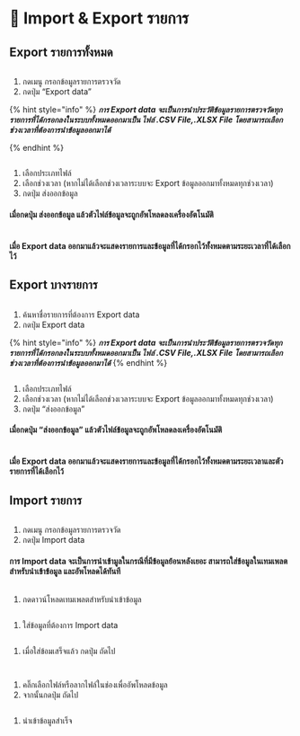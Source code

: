 # 🔀 Import & Export รายการ

## Export รายการทั้งหมด

<figure><img src="../.gitbook/assets/image (203).png" alt=""><figcaption></figcaption></figure>

1. กดเมนู กรอกข้อมูลรายการตรวจวัด
2. กดปุ่ม “Export data”

{% hint style="info" %}
_**การ Export data จะเป็นการนำประวัติข้อมูลรายการตรวจวัดทุกรายการที่ได้กรอกลงในระบบทั้งหมดออกมาเป็น ไฟล์ .CSV File,.XLSX File โดยสามารถเลือกช่วงเวลาที่ต้องการนำข้อมูลออกมาได้**_


{% endhint %}



<figure><img src="../.gitbook/assets/image (204).png" alt=""><figcaption></figcaption></figure>

1. เลือกประเภทไฟล์
2. เลือกช่วงเวลา (หากไม่ได้เลือกช่วงเวลาระบบจะ Export ข้อมูลออกมาทั้งหมดทุกช่วงเวลา)
3. กดปุ่ม ส่งออกข้อมูล

#### เมื่อกดปุ่ม ส่งออกข้อมูล แล้วตัวไฟล์ข้อมูลจะถูกอัพโหลดลงเครื่องอัตโนมัติ

<figure><img src="../.gitbook/assets/image (67).png" alt=""><figcaption></figcaption></figure>

#### เมื่อ Export data ออกมาแล้วจะแสดงรายการและข้อมูลที่ได้กรอกไว้ทั้งหมดตามระยะเวลาที่ได้เลือกไว้



## Export บางรายการ

<figure><img src="../.gitbook/assets/image (205).png" alt=""><figcaption></figcaption></figure>

1. ค้นหาชื่อรายการที่ต้องการ Export data
2. กดปุ่ม Export data

{% hint style="info" %}
_**การ Export data จะเป็นการนำประวัติข้อมูลรายการตรวจวัดทุกรายการที่ได้กรอกลงในระบบทั้งหมดออกมาเป็น ไฟล์ .CSV File,.XLSX File โดยสามารถเลือกช่วงเวลาที่ต้องการนำข้อมูลออกมาได้**_
{% endhint %}



<figure><img src="../.gitbook/assets/image (206).png" alt=""><figcaption></figcaption></figure>

1. เลือกประเภทไฟล์
2. เลือกช่วงเวลา (หากไม่ได้เลือกช่วงเวลาระบบจะ Export ข้อมูลออกมาทั้งหมดทุกช่วงเวลา)
3. กดปุ่ม “ส่งออกข้อมูล”

#### เมื่อกดปุ่ม “ส่งออกข้อมูล” แล้วตัวไฟล์ข้อมูลจะถูกอัพโหลดลงเครื่องอัตโนมัติ

<figure><img src="../.gitbook/assets/image (199).png" alt=""><figcaption></figcaption></figure>

#### เมื่อ Export data ออกมาแล้วจะแสดงรายการและข้อมูลที่ได้กรอกไว้ทั้งหมดตามระยะเวลาและตัวรายการที่ได้เลือกไว้

## Import รายการ

<figure><img src="../.gitbook/assets/image (207).png" alt=""><figcaption></figcaption></figure>

1. กดเมนู กรอกข้อมูลรายการตรวจวัด
2. กดปุ่ม Import data

#### การ Import data จะเป็นการนำเข้ามูลในกรณีที่มีข้อมูลย้อนหลังเยอะ สามารถใส่ข้อมูลในเทมเพลต สำหรับนำเข้าข้อมูล และอัพโหลดได้ทันที



<figure><img src="../.gitbook/assets/image (55).png" alt=""><figcaption></figcaption></figure>

1. กดดาวน์โหลดเทมเพลตสำหรับนำเข้าข้อมูล

<figure><img src="../.gitbook/assets/image (91).png" alt=""><figcaption></figcaption></figure>

1. ใส่ข้อมูลที่ต้องการ Import data



<figure><img src="../.gitbook/assets/image (57).png" alt=""><figcaption></figcaption></figure>

1. เมื่อใส่ข้อมเสร็จแล้ว กดปุ่ม ถัดไป



<figure><img src="../.gitbook/assets/Screenshot 2566-11-01 at 16.59.29.png" alt=""><figcaption></figcaption></figure>

<figure><img src="../.gitbook/assets/Screenshot 2566-11-01 at 17.00.45.png" alt=""><figcaption></figcaption></figure>

1. คลิ๊กเลือกไฟล์หรือลากไฟล์ในช่องเพื่ออัพโหลดข้อมูล
2. จากนั้นกดปุ่ม ถัดไป



<figure><img src="../.gitbook/assets/Screenshot 2566-11-01 at 17.00.53.png" alt=""><figcaption></figcaption></figure>

1. นำเข้าข้อมูลสำเร็จ
